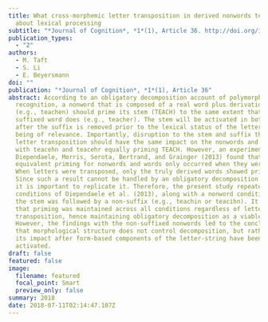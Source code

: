 ```yaml
---
title: What cross-morphemic letter transposition in derived nonwords tells us
  about lexical processing
subtitle: "*Journal of Cognition*, *1*(1), Article 36. http://doi.org/10.5334/joc.39"
publication_types:
  - "2"
authors:
  - M. Taft
  - S. Li
  - E. Beyersmann
doi: ""
publication: "*Journal of Cognition*, *1*(1), Article 36"
abstract: According to an obligatory decomposition account of polymorphemic word
  recognition, a nonword that is composed of a real word plus derivational affix
  (e.g., teachen) should prime its stem (TEACH) to the same extent that a truly
  suffixed word does (e.g., teacher). The stem will be activated in both cases
  after the suffix is removed prior to the lexical status of the letter-string
  being of relevance. Importantly, disruption to the stem and suffix through
  letter transposition should have the same impact on the nonwords and words,
  with teacehn and teacehr equally priming TEACH. However, an experiment by
  Diependaele, Morris, Serota, Bertrand, and Grainger (2013) found that the
  equivalent priming for nonwords and words only occurred when they were intact.
  When letters were transposed, only the truly derived words showed priming.
  Since such a result cannot be handled by an obligatory decomposition account,
  it is important to replicate it. Therefore, the present study repeated the
  conditions of Diependaele et al. (2013), along with a nonword condition where
  the stem was followed by a non-suffix (e.g., teachin or teacihn). It was found
  that priming was maintained across all conditions regardless of letter
  transposition, hence maintaining obligatory decomposition as a viable account.
  However, the findings with the non-suffixed nonwords led to the conclusion
  that morphological structure does not control decomposition, but rather, has
  its impact after form-based components of the letter-string have been
  activated.
draft: false
featured: false
image:
  filename: featured
  focal_point: Smart
  preview_only: false
summary: 2﻿018
date: 2018-07-11T02:14:47.107Z
---
```

